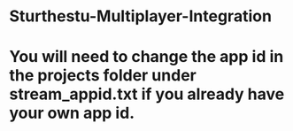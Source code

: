 # Sturthestu-Multiplayer-Integration

# You will need to change the app id in the projects folder under stream_appid.txt if you already have your own app id.
